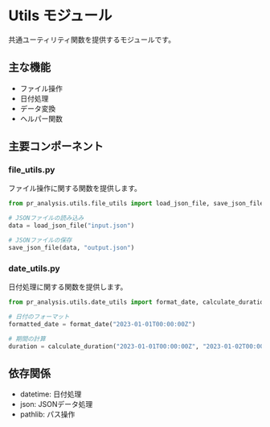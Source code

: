 # Utils モジュール

共通ユーティリティ関数を提供するモジュールです。

## 主な機能

- ファイル操作
- 日付処理
- データ変換
- ヘルパー関数

## 主要コンポーネント

### file_utils.py

ファイル操作に関する関数を提供します。

```python
from pr_analysis.utils.file_utils import load_json_file, save_json_file

# JSONファイルの読み込み
data = load_json_file("input.json")

# JSONファイルの保存
save_json_file(data, "output.json")
```

### date_utils.py

日付処理に関する関数を提供します。

```python
from pr_analysis.utils.date_utils import format_date, calculate_duration

# 日付のフォーマット
formatted_date = format_date("2023-01-01T00:00:00Z")

# 期間の計算
duration = calculate_duration("2023-01-01T00:00:00Z", "2023-01-02T00:00:00Z")
```

## 依存関係

- datetime: 日付処理
- json: JSONデータ処理
- pathlib: パス操作
